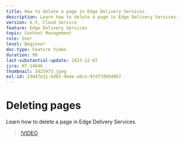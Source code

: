 ```yaml
---
title: How to delete a page in Edge Delivery Services
description: Learn how to delete a page in Edge Delivery Services.
version: 6.5, Cloud Service
feature: Edge Delivery Services
topic: Content Management
role: User
level: Beginner
doc-type: Feature Video
duration: 90
last-substantial-update: 2023-12-07
jira: KT-14646
thumbnail: 3425973.jpeg
exl-id: 2dd47e31-bd65-4b4e-a8ce-97d77d954067
---
```

# Deleting pages

Learn how to delete a page in Edge Delivery Services.

>[!VIDEO](https://video.tv.adobe.com/v/3425973/?learn=on)
